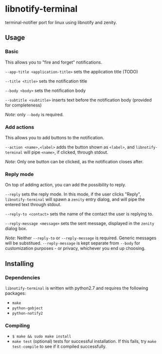 # libnotify-terminal
terminal-notifier port for linux using libnotify and zenity.

## Usage
### Basic
This allows you to "fire and forget" notifications.

```--app-title <application-title>``` sets the application title (TODO)

```--title <title>``` sets the notification title

```--body <body>``` sets the notification body

```--subtitle <subtitle>``` inserts text before the notification body (provided for completeness)

*Note*: only ```--body``` is required.

### Add actions
This allows you to add buttons to the notification.

```--action <name>,<label>``` adds the button shown as ```<label>```, and ```libnotify-terminal``` will pipe ```<name>```, if clicked, through stdout.

*Note*: Only one button can be clicked, as the notification closes after.

### Reply mode
On top of adding action, you can add the possibility to reply.

```--reply``` sets the reply mode. In this mode, if the user clicks "Reply", ```libnotify-terminal``` will spawn a ```zenity``` entry dialog, and will pipe the entered text through stdout.

```--reply-to <contact>``` sets the name of the contact the user is replying to.

```--reply-message <message>``` sets the sent message, displayed in the ```zenity``` dialog box.

*Note*: Neither ```--reply-to``` or ```--reply-message``` is required. Generic messages will be substitued. ```--reply-message``` is kept separate from ```--body``` for customization purposes - or privacy, whichever you end up choosing.

## Installing
### Dependencies
```libnotify-terminal``` is written with python2.7 and requires the following packages:
* ```make```
* ```python-gobject```
* ```python-notify2```
### Compiling
* ```$ make && sudo make install```
* ```make test``` (optional) tests for successful installation. If this fails, try ```make test-compile``` to see if it compiled successfully.
